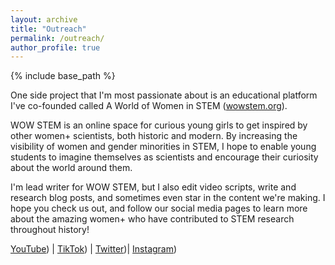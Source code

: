 ```yaml
---
layout: archive
title: "Outreach"
permalink: /outreach/
author_profile: true
---
```


{% include base_path %}

One side project that I'm most passionate about is an educational platform I've co-founded called A World of Women in STEM ([wowstem.org](http://wowstem.org "WOW STEM")).

WOW STEM is an online space for curious young girls to get inspired by other women+ scientists, both historic and modern. By increasing the visibility of women and gender minorities in STEM, I hope to enable young students to imagine themselves as scientists and encourage their curiosity about the world around them. 

I'm lead writer for WOW STEM, but I also edit video scripts, write and research blog posts, and sometimes even star in the content we're making. I hope you check us out, and follow our social media pages to learn more about the amazing women+ who have contributed to STEM research throughout history! 

 [YouTube](https://www.youtube.com/channel/UCkAyTOTNOLm4AMw61ZaDvqA "YouTube WOW STEM")) | [TikTok](https://vm.tiktok.com/ZMdRuWMUA/ "TikTok WOW STEM")) | [Twitter](https://twitter.com/wowstem "Twitter WOW STEM"))| [Instagram](https://www.instagram.com/wowstem "Instagram WOW STEM"))
